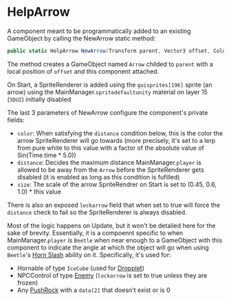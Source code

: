 # HelpArrow
A component meant to be programmatically added to an existing GameObject by calling the NewArrow static method:

```cs
public static HelpArrow NewArrow(Transform parent, Vector3 offset, Color color, float distance, float size)
```
The method creates a GameObject named `Arrow` childed to `parent` with a local position of `offset` and this component attached. 

On Start, a SpriteRenderer is added using the `guisprites[196]` sprite (an arrow) using the MainManager.`spritedefaultunity` material on layer 15 (`3DUI`) initially disabled

The last 3 parameters of NewArrow configure the component's private fields:

- `color`: When satisfying the `distance` condition below, this is the color the arrow SpriteRenderer will go towards (more precisely, it's set to a lerp from pure white to this value with a factor of the absolute value of Sin(Time.time * 5.0))
- `distance`: Decides the maximum distance MainManager.`player` is allowed to be away from the `Arrow` before the SpriteRenderer gets disabled (it is enabled as long as this condition is fufilled)
- `size`: The scale of the arrow SpriteRendrer on Start is set to (0.45, 0.6, 1.0) * this value

There is also an exposed `lockarrow` field that when set to true will force the `distance` check to fail so the SpriteRenderer is always disabled.

Most of the logic happens on Update, but it won't be detailed here for the sake of brevity. Essentially, it is a compoennt specific to when MainManager.`player` is `Beetle` when near enough to a GameObject with this component to indicate the angle at which the object will go when using `Beetle`'s [Horn Slash](../../PlayerControl/Field%20abilities.md#horn-slash) ability on it. Specifically, it's used for:

- Hornable of type `IceCube` (used for [Dropplet](../../Entities/NPCControl/ObjectTypes/Dropplet.md))
- NPCControl of type [Enemy](../../Entities/NPCControl/Enemy.md) (`lockarrow` is set to true unless they are frozen)
- Any [PushRock](../../Entities/NPCControl/ObjectTypes/PushRock.md) with a `data[2]` that doesn't exist or is 0
